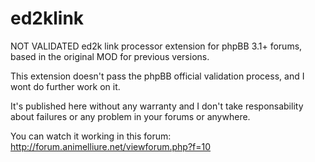 # ed2klink
NOT VALIDATED ed2k link processor extension for phpBB 3.1+ forums, based in the original MOD for previous versions.

This extension doesn't pass the phpBB official validation process, and I wont do further work on it.

It's published here without any warranty and I don't take responsability about failures or any problem in your forums or anywhere.


You can watch it working in this forum: http://forum.animelliure.net/viewforum.php?f=10
